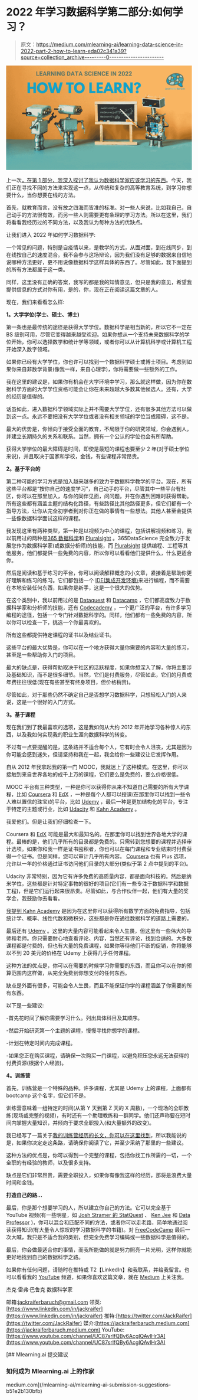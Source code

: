 # 2022 年学习数据科学第二部分:如何学习？

> 原文：<https://medium.com/mlearning-ai/learning-data-science-in-2022-part-2-how-to-learn-eda02c341a39?source=collection_archive---------0----------------------->

![](img/1bdef6519bfa0af863a25b963e7e703e.png)

上一次[，在第 1 部分，我深入探讨了我认为数据科学家应该学习的东西](/mlearning-ai/learning-data-science-in-2022-part-1-what-to-learn-4edbc5113cce)。今天，我们正在寻找不同的方法来实现这一点，从传统和复杂的高等教育系统，到学习你想要什么，当你想要在线的方法。

首先，就教育而言，没有放之四海而皆准的标准。对一些人来说，比如我自己，自己动手的方法很有效，而另一些人则需要更有条理的学习方法。所以在这里，我们将看看我经历过的不同方法，以及我认为每种方法的优缺点。

让我们进入 2022 年如何学习数据科学:

一个常见的问题，特别是自疫情以来，是教学的方式，从面对面，到在线同步，到在线按自己的速度混合。我不会参与这场辩论，因为我们没有足够的数据来自信地说哪种方法更好，更不用说像数据科学这样具体的东西了。尽管如此，我下面提到的所有方法都属于这一类。

同样，这里没有正确的答案，我写的都是我的知情意见，但只是我的意见，希望我提供信息的方式对你有用，是的，你，现在正在阅读这篇文章的人。

现在，我们来看看怎么样:

**1。大学学位(学士、硕士、博士)**

第一条也是最传统的途径是获得大学学位。数据科学是相当新的，所以它不一定在 BS 级别可用，尽管它变得越来越受欢迎。如果你想从一个支持未来数据科学的学位开始，你可以选择数学和统计学等领域，或者你可以从计算机科学或计算机工程开始深入数字领域。

如果你已经有大学学位，你也许可以找到一个数据科学硕士或博士项目。考虑到如果你来自非数学背景(像我一样，来自心理学)，你将需要做一些额外的工作。

我在这里的建议是，如果你有机会在大学环境中学习，那么就这样做，因为你在数据科学方面的大学学位资格可能会让你在未来超越大多数其他候选人。还有，大学的经历是值得的。

话虽如此，进入数据科学领域实际上并不需要大学学位，还有很多其他方法可以做到这一点。永远不要把没有大学学位或者没有相关领域的学位当成障碍，这不是。

最大的优势是，你倾向于接受全面的教育，不局限于你的研究领域，你会遇到人，并建立长期持久的关系和联系。当然，拥有一个公认的学位也会有所帮助。

获得大学学位的最大障碍是时间，即使是最短的课程也要至少 2 年(对于硕士学位来说)，并且取决于国家和学校，金钱，有些课程非常昂贵。

**2。基于平台的**

第二种可能的学习方式是加入越来越多的致力于数据科学教学的平台。现在，所有这些平台都是“按你自己的速度学习”，自己动手的平台，尽管其中一些平台有社区，你可以在那里加入，与你的同伴见面，问问题，并在你遇到困难时获得帮助。所有这些都有涵盖主题的结构化路径，有些路径比其他路径更多，但它们都有一个指导方法，让你从完全初学者到对你正在做的事情有一些想法。其他人甚至会提供一些像数据科学面试这样的课程。

我发现这里有两种类型，第一种是以视频为中心的课程，包括讲解视频和练习，我以前用过的两种是[365 数据科学](https://365datascience.com/)和 [Pluralsight](http://referral.pluralsight.com/mQoFf7t) 。365DataScience 完全致力于发展您作为数据科学家(或数据分析师)的技能，而 [Pluralsight](http://referral.pluralsight.com/mQoFf7t) 提供编程、工程等其他服务。他们都提供一些免费的内容，所以你可以看看他们提供什么，什么更适合你。

然后是阅读和基于练习的平台，你可以阅读解释概念的小文章，紧接着是帮助你更好理解和练习的练习。它们都包括一个 [IDE(集成开发环境)](https://en.wikipedia.org/wiki/Integrated_development_environment)来进行编程，而不需要在本地安装任何东西，如果你是新手，这是一个很大的优势。

在这个类别中，我以前用过的是 [Dataquest](app.dataquest.io/referral-signup/2x7nzgcl/) 和 [Datacamp](https://www.datacamp.com/) ，它们都高度致力于数据科学家和分析师的技能，还有 [Codecademy](https://www.codecademy.com/) ，一个更广泛的平台，有许多学习编程的途径，包括一个专门针对数据科学的。同样，他们都有一些免费的内容，所以你可以检查一下，挑选一个你最喜欢的。

所有这些都提供特定课程的证书以及结业证书。

这些平台的最大优势是，你可以在一个地方获得大量你需要的内容和大量的练习，甚至是一些帮助你入门的项目。

最大的缺点是，获得帮助取决于社区的活跃程度，如果你想深入了解，你将主要涉及基础知识，而不是很多细节。当然，它们是付费服务，尽管如此，它们的月费或年费往往很低(现在有些甚至有终身项目，但价格稍贵)。

尽管如此，对于那些仍然不确定自己是否想学习数据科学，只想轻松入门的人来说，这是一个很好的入门方式。

**3。基于课程**

现在我们到了我最喜欢的选项，这是我如何从大约 2012 年开始学习各种惊人的东西，以及我如何实现我的职业生涯向数据科学的转变。

不过有一点要提醒的是，这条路并不适合每个人，它有时会令人沮丧，尤其是因为你可能会感到迷失，但请坚持和我在一起，我会给你一些建议让它发挥作用。

自从 2012 年我拿起我的第一门 MOOC，我就迷上了这种模式。在这里，你可以接触到来自世界各地的成千上万的课程，它们要么是免费的，要么价格很低。

MOOC 平台有三种类型，一种是你可以获得你从来不知道自己需要的所有大学课程，比如 [Coursera](https://www.coursera.org/) 和 [EdX](https://www.edx.org/) ，一种是每个人都可以授课(在那里你可以找到一些令人难以置信的珠宝)的平台，比如 [Udemy](https://www.udemy.com/) ，最后一种是更加结构化的平台，专注于特定的主题或行业，比如 [Udacity](https://www.udacity.com/) 和 [Kahn Academy](https://www.khanacademy.org/) 。

我爱他们。但是让我们仔细检查一下。

Coursera 和 [EdX](https://www.edx.org/) 可能是最大和最知名的。在那里你可以找到世界各地大学的课程。最棒的是，他们几乎所有的目录都是免费的。只需转到您想要的课程并选择审计选项。如果你和我一样是证书囤积者，你也可以在每门课程和专业结束时付费获得一个证书。但是同样，您可以审计几乎所有内容。 [Coursera](https://www.coursera.org/) 也有 Plus 选项，允许以一年的价格通过证书访问他们目录的大部分(类似于第 2 点中提到的平台)。

Udacity 非常特别，因为它有许多免费的高质量内容，都是面向科技的。然后是纳米学位，这些都是针对特定事物的很好的项目(它们有一些专注于数据科学和数据工程)，但是它们运行起来很昂贵。尽管如此，与合作伙伴一起，他们有大量的奖学金，我鼓励你去看看。

[我提到 Kahn Academy](https://www.khanacademy.org/) 是因为在这里你可以获得所有数学方面的免费指导，包括统计学、概率、线性代数和微积分，这些都是你在通往数据科学的道路上需要的。

最后还有 [Udemy](https://www.udemy.com/) 。这里的大量内容可能看起来令人生畏，但这里有一些伟大的导师和老师。你只需要耐心地查看评论、内容，当然还有评论，找到合适的。大多数课程都是付费的，但也有大量的免费课程，如果你等待他们不断的促销，你将能够以不到 20 美元的价格在 Udemy 上获得几乎任何课程。

这种方法的优点是，你可以在需要的时候学习你需要的东西，而且你可以在你的预算范围内这样做，从完全免费到你想支付的任何东西。

缺点是外面有很多，可能会令人生畏，而且不能保证你学的课程涵盖了你需要的所有东西。

以下是一些建议:

-首先花时间了解你需要学习什么。列出具体科目及其顺序。

-然后开始研究第一个主题的课程，慢慢寻找你想学的课程。

-计划在特定时间内完成课程。

-如果您正在购买课程，请确保一次购买一门课程，以避免积压您永远无法获得的付费资源(根据个人经验)。

**4。训练营**

首先，训练营是一个特殊的品种。许多课程，尤其是 Udemy 上的课程，上面都有 bootcamp 这个名字，但它们不是。

训练营意味着一组特定的时间(从第 Y 天到第 Z 天的 X 周数)，一个现场的全职教练(现场或完整的视频)，有时还有一个助理教练和一群同学。他们还声称要在短时间内掌握大量知识，并倾向于要求全职投入(和大量额外的改变)。

我已经写了一篇关于[我的训练营经历的长文，你可以在这里找到](/mlearning-ai/are-data-science-bootcamps-worth-it-b78f462ace6)，所以我能说的是，如果你决定走这条路，请确保你阅读了它，并至少采纳了那里的一些建议。

这种方法的优点是，你可以得到一个完整的课程，包括你找工作所需的一切，一个全职的有经验的教师，以及很多支持。

缺点是它们非常昂贵，需要全职投入，如果你有像我这样的经历，那将是浪费大量时间和金钱。

**打造自己的路…**

最后，你是那个想要学习的人，所以建立你自己的方法。它可以完全基于 YouTube 视频(有一些明星，如 [Josh Stramer 的 StatQuest](https://www.youtube.com/c/joshstarmer) 、 [Ken Jee](https://www.youtube.com/c/KenJee1) 和 [Data Professor](https://www.youtube.com/c/DataProfessor) )，你可以混合和匹配不同的方法，或者你可以走老路，简单地通过阅读获得知识(有大量令人惊叹的学习数据科学的书籍)。对 [FreeCodeCamp](https://www.freecodecamp.org/) 最后一次大喊，我只是不适合我的类别，但完全免费学习编码或一些数据科学是值得的。

最后，你会做最适合你的事情，而我所能做的就是努力照亮一片光明，这样你就能更好地找到自己的数据科学之路。

如果你有任何问题，请随时在推特或 T2【LinkedIn】和我联系，并给我留言。也可以看看我的 [YouTube](https://www.youtube.com/channel/UC87srlfQBy6AcglQAvlHr3A) 频道，如果你喜欢这篇文章，就在 [Medium](https://jackraiferbaruch.medium.com) 上关注我。

杰克·雷弗·巴鲁克
数据科学家

邮箱:[jackraiferbaruch@gmail.com](mailto:jackraiferbaruch@gmail.com)
领英:[https://www.linkedin.com/in/jackraifer](https://www.linkedin.com/in/jackraifer)
推特:[https://twitter.com/JackRaifer](https://twitter.com/JackRaifer)
媒介:[https://jackraiferbaruch.medium.com](https://jackraiferbaruch.medium.com)
YouTube:[https://www.youtube.com/channel/UC87srlfQBy6AcglQAvlHr3A](https://www.youtube.com/channel/UC87srlfQBy6AcglQAvlHr3A)

[](/mlearning-ai/mlearning-ai-submission-suggestions-b51e2b130bfb) [## Mlearning.ai 提交建议

### 如何成为 Mlearning.ai 上的作家

medium.com](/mlearning-ai/mlearning-ai-submission-suggestions-b51e2b130bfb)